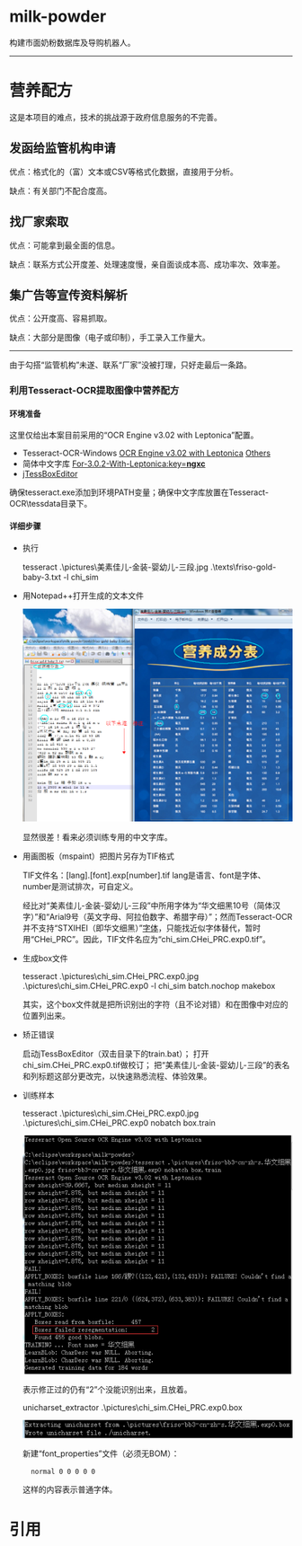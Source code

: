 # milk-powder
构建市面奶粉数据库及导购机器人。

---
# 营养配方 #
这是本项目的难点，技术的挑战源于政府信息服务的不完善。

## 发函给监管机构申请 ##
优点：格式化的（富）文本或CSV等格式化数据，直接用于分析。

缺点：有关部门不配合度高。

## 找厂家索取 ##
优点：可能拿到最全面的信息。

缺点：联系方式公开度差、处理速度慢，亲自面谈成本高、成功率次、效率差。

## 集广告等宣传资料解析 ##
优点：公开度高、容易抓取。

缺点：大部分是图像（电子或印制），手工录入工作量大。

---
由于勾搭“监管机构”未遂、联系“厂家”没被打理，只好走最后一条路。
### 利用Tesseract-OCR提取图像中营养配方 ###

#### 环境准备 ####
这里仅给出本案目前采用的“OCR Engine v3.02 with Leptonica”配置。

- Tesseract-OCR-Windows [OCR Engine v3.02 with Leptonica][0] [Others][1]
- 简体中文字库 [For-3.0.2-With-Leptonica:key=**ngxc**][2]
- [jTessBoxEditor][3]

确保tesseract.exe添加到环境PATH变量；确保中文字库放置在Tesseract-OCR\tessdata目录下。

#### 详细步骤 ####
- 执行

	tesseract .\pictures\美素佳儿-金装-婴幼儿-三段.jpg .\texts\friso-gold-baby-3.txt -l chi_sim

- 用Notepad++打开生成的文本文件

	![](./pictures/初始OCR结果.png "初始OCR结果")

	显然很差！看来必须训练专用的中文字库。

- 用画图板（mspaint）把图片另存为TIF格式

	TIF文件名：[lang].[font].exp[number].tif
	lang是语言、font是字体、number是测试排次，可自定义。

	经比对“美素佳儿-金装-婴幼儿-三段”中所用字体为“华文细黑10号（简体汉字）”和“Arial9号（英文字母、阿拉伯数字、希腊字母）”；然而Tesseract-OCR并不支持“STXIHEI（即华文细黑）”[字体][4]，只能找近似字体替代，暂时用“CHei_PRC”。因此，TIF文件名应为“chi_sim.CHei_PRC.exp0.tif”。

- 生成box文件

	tesseract .\pictures\chi_sim.CHei_PRC.exp0.jpg .\pictures\chi_sim.CHei_PRC.exp0 -l chi_sim batch.nochop makebox

	其实，这个box文件就是把所识别出的字符（且不论对错）和在图像中对应的位置列出来。

- 矫正错误

	启动jTessBoxEditor（双击目录下的train.bat）；
	打开chi_sim.CHei_PRC.exp0.tif做校订；
	把“美素佳儿-金装-婴幼儿-三段”的表名和列标题这部分更改完，以快速熟悉流程、体验效果。

- 训练样本

	tesseract .\pictures\chi_sim.CHei_PRC.exp0.jpg .\pictures\chi_sim.CHei_PRC.exp0 nobatch box.train

	![](./pictures/初次修正后BOX检查结果.png)

	表示修正过的仍有“2”个没能识别出来，且放着。

	unicharset_extractor .\pictures\chi_sim.CHei_PRC.exp0.box

	![](./pictures/初次修正后UNICODE字符集抽取结果.png)

	新建“font_properties”文件（必须无BOM）：

		normal 0 0 0 0 0

	这样的内容表示普通字体。


# 引用 #
[0]: http://www.softpedia.com/get/Programming/Other-Programming-Files/Tesseract-OCR.shtml "Tesseract-OCR-Windows"
[1]: https://digi.bib.uni-mannheim.de/tesseract/ "Tesseract-OCR-Windows"
[2]: https://share.weiyun.com/544c932ede4498480cca2f2923884a99 "For-3.0.2-With-Leptonica"
[3]: http://www.softpedia.com/get/Multimedia/Graphic/Graphic-Others/jTessBoxEditor.shtml "jTessBoxEditor"
[4]: https://raw.githubusercontent.com/tesseract-ocr/langdata/master/font_properties "Fonts Supported By Tesseract-OCR"